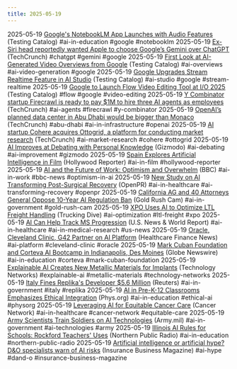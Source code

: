 ```yaml
---
title: 2025-05-19
---
```


2025-05-19 [Google's NotebookLM App Launches with Audio Features](https://www.testingcatalog.com/google-launches-notebooklm-mobile-app-with-audio-first-features-on-mobile/) (Testing Catalog) #ai-in-education #google #notebooklm
2025-05-19 [Ex-Siri head reportedly wanted Apple to choose Google’s Gemini over ChatGPT](https://techcrunch.com/2025/05/19/ex-siri-head-reportedly-wanted-apple-to-choose-googles-gemini-over-chatgpt/) (TechCrunch) #chatgpt #gemini #google
2025-05-19 [First Look at AI-Generated Video Overviews from Google](https://www.testingcatalog.com/first-look-into-upcoming-ai-generated-video-overviews-from-google/) (Testing Catalog) #ai-overviews #ai-video-generation #google
2025-05-19 [Google Upgrades Stream Realtime Feature in AI Studio](https://www.testingcatalog.com/google-readies-upgrade-to-stream-realtime-feature-in-ai-studio/) (Testing Catalog) #ai-studio #google #stream-realtime
2025-05-19 [Google to Launch Flow Video Editing Tool at I/O 2025](https://www.testingcatalog.com/google-prepares-to-launch-flow-a-new-video-editing-tool-at-i-o-2025/) (Testing Catalog) #flow #google #video-editing
2025-05-19 [Y Combinator startup Firecrawl is ready to pay $1M to hire three AI agents as employees](https://techcrunch.com/2025/05/17/y-combinator-startup-firecrawl-is-ready-to-pay-1m-to-hire-three-ai-agents-as-employees/) (TechCrunch) #ai-agents #firecrawl #y-combinator
2025-05-19 [OpenAI’s planned data center in Abu Dhabi would be bigger than Monaco](https://techcrunch.com/2025/05/16/openais-planned-data-center-in-abu-dhabi-would-be-bigger-than-monaco/) (TechCrunch) #abu-dhabi #ai-in-infrastructure #openai
2025-05-19 [AI startup Cohere acquires Ottogrid, a platform for conducting market research](https://techcrunch.com/2025/05/16/ai-startup-cohere-acquires-ottogrid-a-platform-for-conducting-market-research/) (TechCrunch) #ai-market-research #cohere #ottogrid
2025-05-19 [AI Improves at Debating with Personal Knowledge](https://gizmodo.com/ai-gets-a-lot-better-at-debating-when-it-knows-who-you-are-study-finds-2000603977) (Gizmodo) #ai-debating #ai-improvement #gizmodo
2025-05-19 [Spain Explores Artificial Intelligence in Film](https://www.hollywoodreporter.com/movies/movie-news/spain-film-artificial-intelligence-experiments-1236219421/) (Hollywood Reporter) #ai-in-film #hollywood-reporter
2025-05-19 [AI and the Future of Work: Optimism and Overwhelm](https://www.bbc.com/news/articles/c3rpx1rl2nlo) (BBC) #ai-in-work #bbc-news #optimism-in-ai
2025-05-19 [New Study on AI Transforming Post-Surgical Recovery](https://www.openpr.com/news/4023952/new-study-reveals-how-artificial-intelligence-could-transform) (OpenPR) #ai-in-healthcare #ai-transforming-recovery #openpr
2025-05-19 [California AG and 40 Attorneys General Oppose 10-Year AI Regulation Ban](https://www.goldrushcam.com/sierrasuntimes/index.php/news/local-news/67379-california-attorney-general-coalition-of-40-attorneys-general-oppose-a-proposed-10-year-ban-on-states-enforcing-any-state-law-or-regulation-addressing-artificial-intelligence-ai-and-automated-decision-making-systems) (Gold Rush Cam) #ai-in-government #gold-rush-cam
2025-05-19 [XPO Uses AI to Optimize LTL Freight Handling](https://www.truckingdive.com/news/xpo-ai-technology-linehaul-optimization-improve-freight-flows/748248/) (Trucking Dive) #ai-optimization #ltl-freight #xpo
2025-05-19 [AI Can Help Track MS Progression](https://www.usnews.com/news/health-news/articles/2025-05-19/ai-can-help-track-ms-progression) (U.S. News & World Report) #ai-in-healthcare #ai-in-medical-research #us-news
2025-05-19 [Oracle, Cleveland Clinic, G42 Partner on AI Platform](https://www.healthcarefinancenews.com/news/oracle-cleveland-clinic-g42-collaborate-ai-platform) (Healthcare Finance News) #ai-platform #cleveland-clinic #oracle
2025-05-19 [Mark Cuban Foundation and Corteva AI Bootcamp in Indianapolis, Des Moines](https://www.globenewswire.com/news-release/2025/05/19/3084086/0/en/Mark-Cuban-Foundation-and-Corteva-Bring-Free-AI-Bootcamp-to-Indianapolis-Des-Moines-Area-Teens.html) (Globe Newswire) #ai-in-education #corteva #mark-cuban-foundation
2025-05-19 [Explainable AI Creates New Metallic Materials for Implants](https://www.technologynetworks.com/applied-sciences/news/explainable-ai-generates-new-metallic-materials-for-medical-implants-399840) (Technology Networks) #explainable-ai #metallic-materials #technology-networks
2025-05-19 [Italy Fines Replika's Developer $5.6 Million](https://www.reuters.com/sustainability/boards-policy-regulation/italys-data-watchdog-fines-ai-company-replikas-developer-56-million-2025-05-19/) (Reuters) #ai-in-government #italy #replika
2025-05-19 [AI in Pre-K-12 Classrooms Emphasizes Ethical Integration](https://phys.org/news/2025-05-ai-pre-classrooms-emphasizes-ethical.html) (Phys.org) #ai-in-education #ethical-ai #physorg
2025-05-19 [Leveraging AI for Equitable Cancer Care](https://www.cancernetwork.com/view/leveraging-artificial-intelligence-to-bolster-equitable-cancer-care) (Cancer Network) #ai-in-healthcare #cancer-network #equitable-care
2025-05-19 [Army Scientists Train Soldiers on AI Technologies](https://www.army.mil/article/285626/army_scientists_train_soldiers_on_how_to_leverage_ai_technologies) (Army.mil) #ai-in-government #ai-technologies #army
2025-05-19 [Illinois AI Rules for Schools: Rockford Teachers' Uses](https://www.northernpublicradio.org/wnij-news/2025-05-19/illinois-school-ai-bill-how-rockford-teachers-are-using-ai) (Northern Public Radio) #ai-in-education #northern-public-radio
2025-05-19 [Artificial intelligence or artificial hype? D&O specialists warn of AI risks](https://www.insurancebusinessmag.com/us/news/breaking-news/artificial-intelligence-or-artificial-hype-dando-specialists-warn-of-risks-with-ai-washing-536187.aspx) (Insurance Business Magazine) #ai-hype #dand-o #insurance-business-magazine
